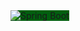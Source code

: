 <img src="https://example.com/springboot.svg" alt="Spring Boot" style="background-color: #005F0F;">
